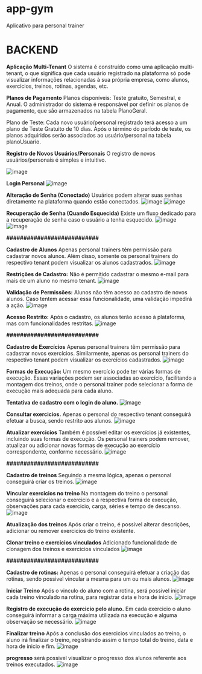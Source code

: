 # app-gym
Aplicativo para personal trainer



# BACKEND

**Aplicação Multi-Tenant**
O sistema é construído como uma aplicação multi-tenant, o que significa que cada usuário registrado na plataforma só pode visualizar informações relacionadas à sua própria empresa, como alunos, exercícios, treinos, rotinas, agendas, etc.

**Planos de Pagamento**
Planos disponíveis: Teste gratuito, Semestral, e Anual. O administrador do sistema é responsável por definir os planos de pagamento, que são armazenados na tabela PlanoGeral.

Plano de Teste: Cada novo usuário/personal registrado terá acesso a um plano de Teste Gratuito de 10 dias. Após o término do período de teste, os planos adquiridos serão associados ao usuário/personal na tabela planoUsuario.

**Registro de Novos Usuários/Personais**
O registro de novos usuários/personais é simples e intuitivo.

   ![image](https://github.com/user-attachments/assets/d7bc3044-ffa9-4314-a409-1bb8bc0af350)

**Login Personal**
    ![image](https://github.com/user-attachments/assets/779bb256-a504-4e44-af99-174f07184fa4)
   
**Alteração de Senha (Conectado)**
Usuários podem alterar suas senhas diretamente na plataforma quando estão conectados.
  ![image](https://github.com/user-attachments/assets/0be6e491-6f84-4ab7-87ee-09d55dbb2a01)
  ![image](https://github.com/user-attachments/assets/1a0fac8d-1ee9-4461-926c-d9c29645af53)

**Recuperação de Senha (Quando Esquecida)**
Existe um fluxo dedicado para a recuperação de senha caso o usuário a tenha esquecido.
 ![image](https://github.com/user-attachments/assets/1636f363-cd27-4163-8533-64567865fa3f)
 ![image](https://github.com/user-attachments/assets/b396a89f-5d29-47a9-8972-92c3ac98abf2)

**###########################**

**Cadastro de Alunos**
Apenas personal trainers têm permissão para cadastrar novos alunos. Além disso, somente os personal trainers do respectivo tenant podem visualizar os alunos cadastrados.
   ![image](https://github.com/user-attachments/assets/db54d545-5245-476e-82af-3315bce90a08)
   
**Restrições de Cadastro:**
Não é permitido cadastrar o mesmo e-mail para mais de um aluno no mesmo tenant.
  ![image](https://github.com/user-attachments/assets/9be99211-285b-4e17-836e-29297dcc4826)

**Validação de Permissões:**
Alunos não têm acesso ao cadastro de novos alunos. Caso tentem acessar essa funcionalidade, uma validação impedirá a ação.
   ![image](https://github.com/user-attachments/assets/0752041c-6f91-4f1a-ae22-da07e166b2ff)

**Acesso Restrito:**
Após o cadastro, os alunos terão acesso à plataforma, mas com funcionalidades restritas.
   ![image](https://github.com/user-attachments/assets/d46652de-2123-4a66-a339-2d9fc56b7764)

**###########################**

**Cadastro de Exercícios**
Apenas personal trainers têm permissão para cadastrar novos exercícios. Similarmente, apenas os personal trainers do respectivo tenant podem visualizar os exercícios cadastrados.
    ![image](https://github.com/user-attachments/assets/a05c6c14-c9ed-4442-9159-8fa375615279)

**Formas de Execução:**
Um mesmo exercício pode ter várias formas de execução. Essas variações podem ser associadas ao exercício, facilitando a montagem dos treinos, onde o personal trainer pode selecionar a forma de execução mais adequada para cada aluno.

**Tentativa de cadastro com o login do aluno.**
    ![image](https://github.com/user-attachments/assets/81cf6f94-fdbd-4fa7-817d-91e3b2f6f33a)

**Consultar exercicios.**
Apenas o personal do respectivo tenant conseguirá efetuar a busca, sendo restrito aos alunos.
![image](https://github.com/user-attachments/assets/963acb6b-1997-42cb-8cc1-68e47f82d877)

**Atualizar exercicios**
Também é possível editar os exercícios já existentes, incluindo suas formas de execução. Os personal trainers podem remover, atualizar ou adicionar novas formas de execução ao exercício correspondente, conforme necessário.
![image](https://github.com/user-attachments/assets/f54a4d38-0ed1-4103-8d50-3432aae275f4)

**###########################**

**Cadastro de treinos**
Seguindo a mesma lógica, apenas o personal conseguirá criar os treinos.
![image](https://github.com/user-attachments/assets/8f08e07c-ec80-41be-9af7-9b0979294dba)

**Vincular exercicios no treino**
Na montagem do treino o personal conseguirá selecionar o exercicio e a respectiva forma de execução, observações para cada exercicio, carga, séries e tempo de descanso.
![image](https://github.com/user-attachments/assets/a1261080-0ecc-48ed-acf4-abebcf1ae16e)

**Atualização dos treinos**
Após criar o treino, é possivel alterar descrições, adicionar ou remover exercicios do treino existente.

**Clonar treino e exercicios vinculados**
Adicionado funcionalidade de clonagem dos treinos e exercicios vinculados
![image](https://github.com/user-attachments/assets/34af7984-3d8d-48ce-839e-b5bf5cfcf613)

**###########################**

**Cadastro de rotinas:**
Apenas o personal conseguirá efetuar a criação das rotinas, sendo possivel vincular a mesma para um ou mais alunos.
![image](https://github.com/user-attachments/assets/e81de742-c1bb-4d79-b82e-bcc142fe5875)

**Iniciar Treino**
Após o vinculo do aluno com a rotina, será possivel iniciar cada treino vinculado na rotina, para registrar data e hora de inicio.
![image](https://github.com/user-attachments/assets/949dd2b4-502f-4673-9b8c-fa63348e0493)

**Registro de execução do exercicio pelo aluno.**
Em cada exercicio o aluno conseguirá informar a carga máxima utilizada na execução e alguma observação se necessário.
![image](https://github.com/user-attachments/assets/edce94e9-3a1e-42dc-8ed3-8fc94affd8a1)

**Finalizar treino**
Após a conclusão dos exercicios vinculados ao treino, o aluno irá finalizar o treino, registrando assim o tempo total do treino, data e hora de inicio e fim.
![image](https://github.com/user-attachments/assets/f91ace8d-28ba-4dbf-8511-706c8daec953)

**progresso**
será possivel visualizar o progresso dos alunos referente aos treinos executados.
![image](https://github.com/user-attachments/assets/3a1212f5-3411-45bf-aa94-9dfa05bcc752)
















  

